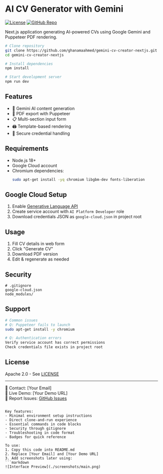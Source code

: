 # AI CV Generator with Gemini

[![License](https://img.shields.io/badge/license-Apache%202.0-blue.svg)](https://opensource.org/licenses/Apache-2.0)
[![GitHub Repo](https://img.shields.io/badge/GitHub-Repository-blue)](https://github.com/ghanamaahmed/gemini-cv-creator-nextjs.git)

Next.js application generating AI-powered CVs using Google Gemini and Puppeteer PDF rendering.

```bash
# Clone repository
git clone https://github.com/ghanamaahmed/gemini-cv-creator-nextjs.git
cd gemini-cv-creator-nextjs

# Install dependencies
npm install

# Start development server
npm run dev
```

## Features
- 🧠 Gemini AI content generation
- 📄 PDF export with Puppeteer
- 📋 Multi-section input form
- 🖨️ Template-based rendering
- 🔐 Secure credential handling

## Requirements
- Node.js 18+
- Google Cloud account
- Chromium dependencies:
  ```bash
  sudo apt-get install -yq chromium libgbm-dev fonts-liberation
  ```

## Google Cloud Setup
1. Enable [Generative Language API](https://console.cloud.google.com/apis/library/generativelanguage.googleapis.com)
2. Create service account with `AI Platform Developer` role
3. Download credentials JSON as `google-cloud.json` in project root

## Usage
1. Fill CV details in web form
2. Click "Generate CV"
3. Download PDF version
4. Edit & regenerate as needed

## Security
```gitignore
# .gitignore
google-cloud.json
node_modules/
```

## Support
```bash
# Common issues
# Q: Puppeteer fails to launch
sudo apt-get install -y chromium

# Q: Authentication errors
Verify service account has correct permissions
Check credentials file exists in project root
```

## License
Apache 2.0 - See [LICENSE](LICENSE)

---

📧 Contact: [Your Email]  
🔗 Live Demo: [Your Demo URL]  
🐛 Report Issues: [GitHub Issues](https://github.com/ghanamaahmed/gemini-cv-creator-nextjs/issues)
```

Key features:
- Minimal environment setup instructions
- Direct clone-and-run experience
- Essential commands in code blocks
- Security through gitignore
- Troubleshooting in code format
- Badges for quick reference

To use:
1. Copy this code into README.md
2. Replace [Your Email] and [Your Demo URL]
3. Add screenshots later using:
```markdown
![Interface Preview](./screenshots/main.png)
```
